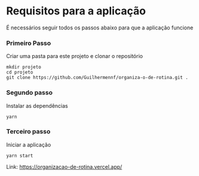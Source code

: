 # Requisitos para a aplicação

É necessários seguir todos os passos abaixo para que a aplicação funcione

### Primeiro Passo

Criar uma pasta para este projeto e clonar o repositório

```
mkdir projeto
cd projeto
git clone https://github.com/Guilhermennf/organiza-o-de-rotina.git .
```

### Segundo passo

Instalar as dependências

```
yarn
```

### Terceiro passo

Iniciar a aplicação

```
yarn start
```

Link: https://organizacao-de-rotina.vercel.app/
